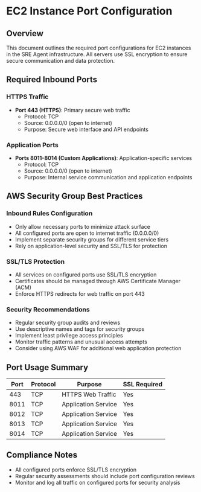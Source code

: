 # EC2 Instance Port Configuration

## Overview

This document outlines the required port configurations for EC2 instances in the SRE Agent infrastructure. All servers use SSL encryption to ensure secure communication and data protection.

## Required Inbound Ports

### HTTPS Traffic
- **Port 443 (HTTPS)**: Primary secure web traffic
  - Protocol: TCP
  - Source: 0.0.0.0/0 (open to internet)
  - Purpose: Secure web interface and API endpoints

### Application Ports
- **Ports 8011-8014 (Custom Applications)**: Application-specific services
  - Protocol: TCP
  - Source: 0.0.0.0/0 (open to internet)
  - Purpose: Internal service communication and application endpoints

## AWS Security Group Best Practices

### Inbound Rules Configuration
- Only allow necessary ports to minimize attack surface
- All configured ports are open to internet traffic (0.0.0.0/0)
- Implement separate security groups for different service tiers
- Rely on application-level security and SSL/TLS for protection

### SSL/TLS Protection
- All services on configured ports use SSL/TLS encryption
- Certificates should be managed through AWS Certificate Manager (ACM)
- Enforce HTTPS redirects for web traffic on port 443

### Security Recommendations
- Regular security group audits and reviews
- Use descriptive names and tags for security groups
- Implement least privilege access principles
- Monitor traffic patterns and unusual access attempts
- Consider using AWS WAF for additional web application protection

## Port Usage Summary

| Port | Protocol | Purpose | SSL Required |
|------|----------|---------|--------------|
| 443  | TCP      | HTTPS Web Traffic | Yes |
| 8011 | TCP      | Application Service | Yes |
| 8012 | TCP      | Application Service | Yes |
| 8013 | TCP      | Application Service | Yes |
| 8014 | TCP      | Application Service | Yes |

## Compliance Notes

- All configured ports enforce SSL/TLS encryption
- Regular security assessments should include port configuration reviews
- Monitor and log all traffic on configured ports for security analysis 
